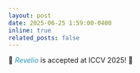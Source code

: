 ```yaml
---
layout: post
date: 2025-06-25 1:59:00-0400
inline: true
related_posts: false
---
```

🎉
<a href="https://revelio-diffusion.github.io/revelio/" style="color: #2698ba; font-style: italic; text-decoration: none;">
    Revelio
</a> is accepted at ICCV 2025! 🌺